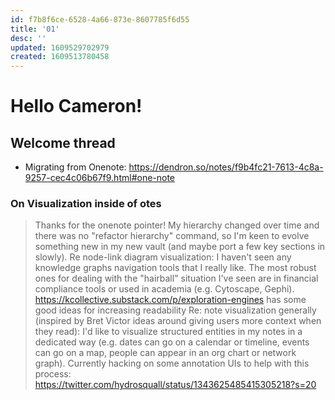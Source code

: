 ```yaml
---
id: f7b8f6ce-6528-4a66-873e-8607785f6d55
title: '01'
desc: ''
updated: 1609529702979
created: 1609513780458
---
```


# Hello Cameron!

## Welcome thread

- Migrating from Onenote: https://dendron.so/notes/f9b4fc21-7613-4c8a-9257-cec4c06b67f9.html#one-note

### On Visualization inside of otes

> Thanks for the onenote pointer! My hierarchy changed over time and there was no "refactor hierarchy" command, so I'm keen to evolve something new in my new vault (and maybe port a few key sections in slowly).
> Re node-link diagram visualization: I haven't seen any knowledge graphs navigation tools that I really like. The most robust ones for dealing with the "hairball" situation I've seen are in financial compliance tools or used in academia (e.g. Cytoscape, Gephi). https://kcollective.substack.com/p/exploration-engines has some good ideas for increasing readability
> Re: note visualization generally (inspired by Bret Victor ideas around giving users more context when they read): I'd like to visualize structured entities in my notes in a dedicated way (e.g. dates can go on a calendar or timeline, events can go on a map, people can appear in an org chart or network graph). Currently hacking on some annotation UIs to help with this process:  https://twitter.com/hydrosquall/status/1343625485415305218?s=20
